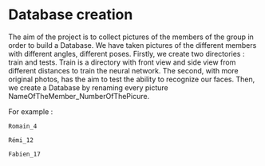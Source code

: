 # Database creation

The aim of the project is to collect pictures of the members of the group in
order to build a Database. We have taken pictures of the different members with
different angles, different poses. Firstly, we create two directories : train and tests.
Train is a directory with front view and side view from different distances to train the neural network.
The second, with more original photos, has the aim to test the ability to recognize our faces.
Then, we create a Database by renaming every picture NameOfTheMember_NumberOfThePicure.

For example :

```
Romain_4

Rémi_12

Fabien_17
```


